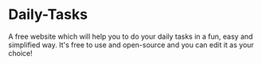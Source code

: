 # Daily-Tasks
A free website which will help you to do your daily tasks in a fun, easy and simplified way. It's free to use and open-source and you can edit it as your choice!
